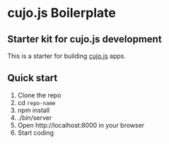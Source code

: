 # cujo.js Boilerplate

## Starter kit for cujo.js development

This is a starter for building [cujo.js](http://cujojs.com) apps.

## Quick start

1. Clone the repo
1. cd `repo-name`
1. npm install
1. ./bin/server
1. Open http://localhost:8000 in your browser
1. Start coding
